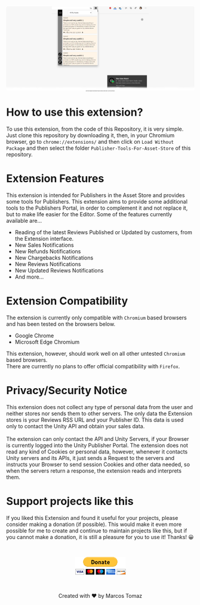 <p align="center" style="font-size: 2px;">
    <img src="Extension-Data/screenshot2.png" />
    Clone this repository and read the topics below to know how to use this Extension.
</p>

# How to use this extension?

To use this extension, from the code of this Repository, it is very simple. Just clone this repository by downloading it, then, in your Chromium browser, go to `chrome://extensions/` and then click on `Load Without Package` and then select the folder `Publisher-Tools-For-Asset-Store` of this repository.

# Extension Features

This extension is intended for Publishers in the Asset Store and provides some tools for Publishers. This extension aims to provide some additional tools to the Publishers Portal, in order to complement it and not replace it, but to make life easier for the Editor. Some of the features currently available are...

- Reading of the latest Reviews Published or Updated by customers, from the Extension interface.
- New Sales Notifications
- New Refunds Notifications
- New Chargebacks Notifications
- New Reviews Notifications
- New Updated Reviews Notifications
- And more...

# Extension Compatibility

The extension is currently only compatible with `Chromium` based browsers and has been tested on the browsers below.

- Google Chrome
- Microsoft Edge Chromium

This extension, however, should work well on all other untested `Chromium` based browsers.
<br>
There are currently no plans to offer official compatibility with `Firefox`.

# Privacy/Security Notice

This extension does not collect any type of personal data from the user and neither stores nor sends them to other servers. The only data the Extension stores is your Reviews RSS URL and your Publisher ID. This data is used only to contact the Unity API and obtain your sales data.
<br>
<br>
The extension can only contact the API and Unity Servers, if your Browser is currently logged into the Unity Publisher Portal. The extension does not read any kind of Cookies or personal data, however, whenever it contacts Unity servers and its APIs, it just sends a Request to the servers and instructs your Browser to send session Cookies and other data needed, so when the servers return a response, the extension reads and interprets them.

# Support projects like this

If you liked this Extension and found it useful for your projects, please consider making a donation (if possible). This would make it even more possible for me to create and continue to maintain projects like this, but if you cannot make a donation, it is still a pleasure for you to use it! Thanks! 😀

<br>

<p align="center">
    <a href="https://www.paypal.com/donate/?hosted_button_id=MVDJY3AXLL8T2" target="_blank">
        <img src="Extension-Data/paypal-donate.png" alt="Donate" />
    </a>
</p>

<br>

<p align="center">
Created with ❤ by Marcos Tomaz
</p>